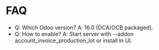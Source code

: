 # FAQ

- Q: Which Odoo version? A: 16.0 (OCA/OCB packaged).
- Q: How to enable? A: Start server with --addon account_invoice_production_lot or install in UI.

